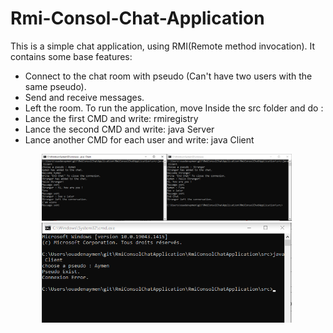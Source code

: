 # Rmi-Consol-Chat-Application

This is a simple chat application, using RMI(Remote method invocation).
It contains some base features:
  - Connect to the chat room with pseudo (Can't have two users with the same pseudo).
  - Send and receive messages.
  - Left the room.
To run the application, move Inside the src folder and do :
  - Lance the first CMD and write: rmiregistry
  - Lance the second CMD and write: java Server
  - Lance another CMD for each user and write: java Client

<img src="Image/Chat.PNG" width="400" style="margin-left: 50px">

<img src="Image/Pseudo.PNG" width="400" style="margin-left: 50px">
